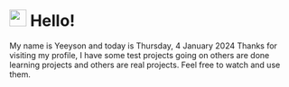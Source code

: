  <h1>
    <img src="https://emojis.slackmojis.com/emojis/images/1643510097/45343/hi.gif?1643510097" width="30"/> 
    Hello!
 </h1>
 <p>
    My name is Yeeyson and today is Thursday, 4 January 2024
    Thanks for visiting my profile, I have some test projects going on others are done learning projects and others are real projects.
    Feel free to watch and use them.
 </p>